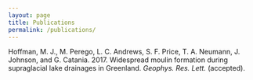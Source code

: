 ```yaml
---
layout: page
title: Publications
permalink: /publications/
---
```


Hoffman, M. J., M. Perego, L. C. Andrews, S. F. Price, T. A. Neumann, J. Johnson, and G. Catania. 2017. Widespread moulin formation during supraglacial lake drainages in Greenland. *Geophys. Res. Lett.* (accepted).

